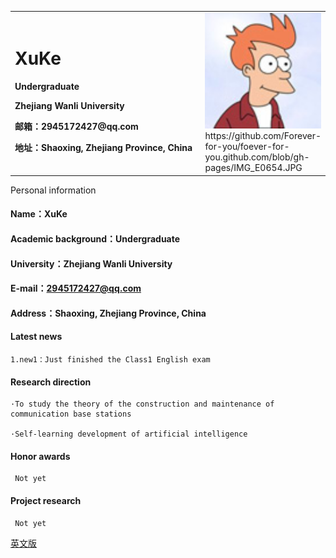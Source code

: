 <table border="0">
  <tr>
    <td width="75%">
      <h1>XuKe</h1>
      <p><b>Undergraduate</b></p>
      <p><b>Zhejiang Wanli University</b></p>
      <p><b>邮箱：2945172427@qq.com</b></p>
      <p><b>地址：Shaoxing, Zhejiang Province, China</b></p>
    </td>
    <td width="25%">
      <img src="./6416944.jpg" width="100%">       https://github.com/Forever-for-you/foever-for-you.github.com/blob/gh-pages/IMG_E0654.JPG
    </td>
  </tr>
</table>
   Personal information

#### Name：XuKe

#### Academic background：Undergraduate

#### University：Zhejiang Wanli University

#### E-mail：2945172427@qq.com

#### Address：Shaoxing, Zhejiang Province, China

#### Latest news

    1.new1：Just finished the Class1 English exam

#### Research direction

    ·To study the theory of the construction and maintenance of communication base stations

    ·Self-learning development of artificial intelligence

#### Honor awards

     Not yet

#### Project research

     Not yet
[英文版](index.md)
